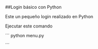 


##Login básico con Python

Este un pequeño login realizado en Python
 


Ejecutar este comando

´´´
  python menu.py

´´´